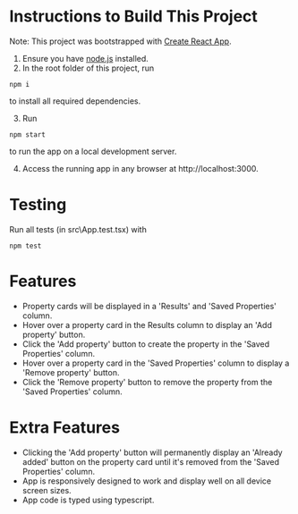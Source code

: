# Instructions to Build This Project

Note: This project was bootstrapped with [Create React App](https://github.com/facebook/create-react-app).

1. Ensure you have [node.js](https://nodejs.org/en/) installed.
2. In the root folder of this project, run

```
npm i
```

to install all required dependencies.

3. Run

```
npm start
```

to run the app on a local development server.

4. Access the running app in any browser at http://localhost:3000.

# Testing

Run all tests (in src\App.test.tsx) with

```
npm test
```

# Features

- Property cards will be displayed in a 'Results' and 'Saved Properties' column.
- Hover over a property card in the Results column to display an 'Add property' button.
- Click the 'Add property' button to create the property in the 'Saved Properties' column.
- Hover over a property card in the 'Saved Properties' column to display a 'Remove property' button.
- Click the 'Remove property' button to remove the property from the 'Saved Properties' column.

# Extra Features

- Clicking the 'Add property' button will permanently display an 'Already added' button on the property card until it's removed from the 'Saved Properties' column.
- App is responsively designed to work and display well on all device screen sizes.
- App code is typed using typescript.
